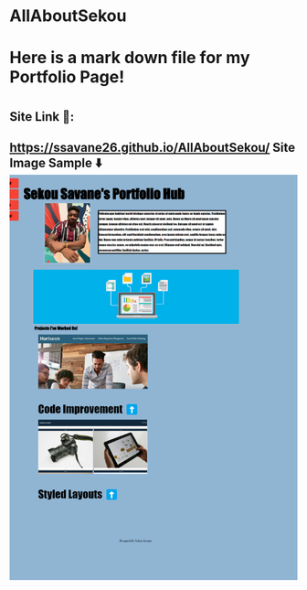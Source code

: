 # AllAboutSekou
<h1> Here is a mark down file for my Portfolio Page!<h1>
<h2> Site Link 🔗: <h2>  
<a href= https://ssavane26.github.io/AllAboutSekou/>https://ssavane26.github.io/AllAboutSekou/</a>
Site Image Sample ⬇️
<img src= "assets\images\AllAboutSekou.png"> 
